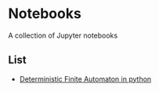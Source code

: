 # Notebooks

A collection of Jupyter notebooks

List
----

- [Deterministic Finite Automaton in python](books/dfa/dfa.ipynb)
